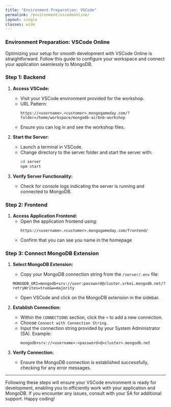 ```yaml
---
title: "Environment Preparation: VSCode"
permalink: /environment/vscodeonline/
layout: single
classes: wide
---
```



### Environment Preparation: VSCode Online

Optimizing your setup for smooth development with VSCode Online is straightforward. Follow this guide to configure your workspace and connect your application seamlessly to MongoDB.

### Step 1: Backend

1. **Access VSCode:**
   - Visit your VSCode environment provided for the workshop.
   - URL Pattern:
     ```
     https://<username>.<customer>.mongogameday.com/?folder=/home/workspace/mongodb-airbnb-workshop
     ```
   - Ensure you can log in and see the workshop files.

2. **Start the Server:**
   - Launch a terminal in VSCode.
   - Change directory to the server folder and start the server with:
     ```bash
     cd server
     npm start
     ```

3. **Verify Server Functionality:**
   - Check for console logs indicating the server is running and connected to MongoDB.


### Step 2: Frontend
1. **Access Application Frontend:**
   - Open the application frontend using:
     ```
     https://<username>.<customer>.mongogameday.com/frontend/
     ```
   - Confirm that you can see you name in the homepage

### Step 3: Connect MongoDB Extension

1. **Select MongoDB Extension:**
   - Copy your MongoDB connection string from the `/server/.env` file:
   ```
   MONGODB_URI=mongodb+srv://user:password@cluster.vrkei.mongodb.net/?retryWrites=true&w=majority
   ```
   - Open VSCode and click on the MongoDB extension in the sidebar.

2. **Establish Connection:**
   - Within the `CONNECTIONS` section, click the `+` to add a new connection.
   - Choose `Connect with Connection String`.
   - Input the connection string provided by your System Administrator (SA). Example:
     ```
     mongodb+srv://<username>:<password>@<cluster>.mongodb.net
     ```
   
3. **Verify Connection:**
   - Ensure the MongoDB connection is established successfully, checking for any error messages.

---

Following these steps will ensure your VSCode environment is ready for development, enabling you to efficiently work with your application and MongoDB. If you encounter any issues, consult with your SA for additional support. Happy coding!
